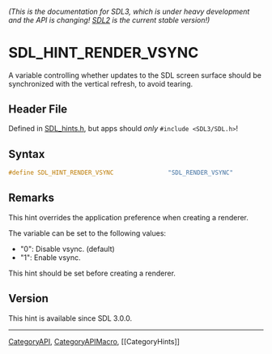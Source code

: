 ###### (This is the documentation for SDL3, which is under heavy development and the API is changing! [SDL2](https://wiki.libsdl.org/SDL2/) is the current stable version!)
# SDL_HINT_RENDER_VSYNC

A variable controlling whether updates to the SDL screen surface should be synchronized with the vertical refresh, to avoid tearing.

## Header File

Defined in [SDL_hints.h](https://github.com/libsdl-org/SDL/blob/main/include/SDL3/SDL_hints.h), but apps should _only_ `#include <SDL3/SDL.h>`!

## Syntax

```c
#define SDL_HINT_RENDER_VSYNC               "SDL_RENDER_VSYNC"
```

## Remarks

This hint overrides the application preference when creating a renderer.

The variable can be set to the following values:

- "0": Disable vsync. (default)
- "1": Enable vsync.

This hint should be set before creating a renderer.

## Version

This hint is available since SDL 3.0.0.

----
[CategoryAPI](CategoryAPI), [CategoryAPIMacro](CategoryAPIMacro), [[CategoryHints]]


